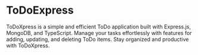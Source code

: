 # ToDoExpress
ToDoXpress is a simple and efficient ToDo application built with Express.js, MongoDB, and TypeScript. Manage your tasks effortlessly with features for adding, updating, and deleting ToDo items. Stay organized and productive with ToDoXpress.
